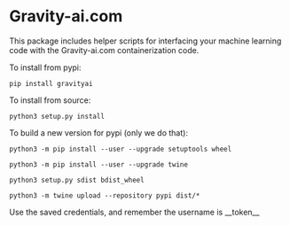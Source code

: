 # Gravity-ai.com

This package includes helper scripts for interfacing your machine learning code with the Gravity-ai.com containerization code.

To install from pypi:

```
pip install gravityai
```

To install from source:

```
python3 setup.py install
```

To build a new version for pypi (only we do that):

```
python3 -m pip install --user --upgrade setuptools wheel

python3 -m pip install --user --upgrade twine

python3 setup.py sdist bdist_wheel

python3 -m twine upload --repository pypi dist/*
```

Use the saved credentials, and remember the username is \_\_token\_\_

